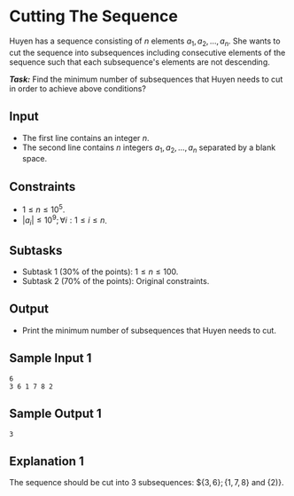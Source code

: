 # Cutting The Sequence

Huyen has a sequence consisting of $n$ elements $a_1, a_2,\dots, a_n$. She wants to cut the sequence into subsequences including consecutive elements of the sequence such that each subsequence's elements are not descending. 

***Task:*** Find the minimum number of subsequences that Huyen needs to cut in order to achieve above conditions?

## Input

- The first line contains an integer $n$.
- The second line contains $n$ integers $a_1, a_2,\dots, a_n$ separated by a blank space.

## Constraints

- $1 \le n \le 10^5$.
- $|a_i| \le 10^9; \forall i: 1 \le i \le n$.

## Subtasks

- Subtask $1$ ($30\%$ of the points): $1 \le n \le 100$.
- Subtask $2$ ($70\%$ of the points): Original constraints.

## Output

- Print the minimum number of subsequences that Huyen needs to cut.

## Sample Input 1

```
6
3 6 1 7 8 2
```

## Sample Output 1

```
3
```

## Explanation 1

The sequence should be cut into $3$ subsequences: $$\{3, 6\}; \{1, 7, 8\}$ and $\{2)\}$.

